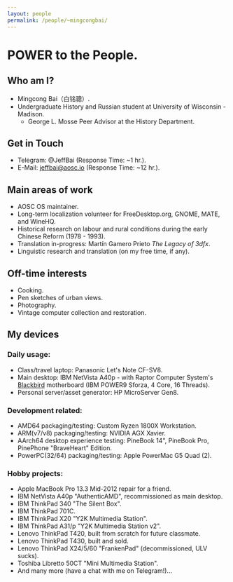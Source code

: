```yaml
---
layout: people
permalink: /people/~mingcongbai/
---
```



POWER to the People.
====================

Who am I?
---------

- Mingcong Bai（白铭骢）.
- Undergraduate History and Russian student at University of Wisconsin - Madison.
    - George L. Mosse Peer Advisor at the History Department.

Get in Touch
------------

- Telegram: @JeffBai (Response Time: ~1 hr.).
- E-Mail: jeffbai@aosc.io (Response Time: ~12 hr.).

Main areas of work
------------------

- AOSC OS maintainer.
- Long-term localization volunteer for FreeDesktop.org, GNOME, MATE, and WineHQ.
- Historical research on labour and rural conditions during the early Chinese Reform (1978 - 1993).
- Translation in-progress: Martín Gamero Prieto *The Legacy of 3dfx*.
- Linguistic research and translation (on my free time, if any).

Off-time interests
------------------

- Cooking.
- Pen sketches of urban views.
- Photography.
- Vintage computer collection and restoration.

My devices
----------

### Daily usage:

- Class/travel laptop: Panasonic Let's Note CF-SV8.
- Main desktop: IBM NetVista A40p - with Raptor Computer System's [Blackbird](https://wiki.raptorcs.com/wiki/Blackbird) motherboard (IBM POWER9 Sforza, 4 Core, 16 Threads).
- Personal server/asset generator: HP MicroServer Gen8.

### Development related:

- AMD64 packaging/testing: Custom Ryzen 1800X Workstation.
- ARM(v7/v8) packaging/testing: NVIDIA AGX Xavier.
- AArch64 desktop experience testing: PineBook 14", PineBook Pro, PinePhone "BraveHeart" Edition.
- PowerPC(32/64) packaging/testing: Apple PowerMac G5 Quad (2).

### Hobby projects:

- Apple MacBook Pro 13.3 Mid-2012 repair for a friend.
- IBM NetVista A40p "AuthenticAMD", recommissioned as main desktop.
- IBM ThinkPad 340 "The Silent Box".
- IBM ThinkPad 701C.
- IBM ThinkPad X20 "Y2K Multimedia Station".
- IBM ThinkPad A31/p "Y2K Multimedia Station v2".
- Lenovo ThinkPad T420, built from scratch for future classmate.
- Lenovo ThinkPad T430, built and sold.
- Lenovo ThinkPad X24/5/60 "FrankenPad" (decommissioned, ULV sucks).
- Toshiba Libretto 50CT "Mini Multimedia Station".
- And many more (have a chat with me on Telegram!)...
